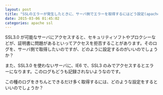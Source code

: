 ```yaml
---
layout: post
title: "SSLのエラーが発生したときに、サーバ側でエラーを取得するにはどう設定(apache)したらいいのか？"
date: 2015-03-06 01:45:02
categories: apache ssl
---
```

<p>SSL3.0 が可能なサーバにアクセスすると、セキュリティソフトやプロクシーなどが、証明書に問題があるといってアクセスを拒否することがあります。そのログを、サーバ側で取得したいのですが、どのように設定するのがいいのでしょうか？</p>

<p>また、SSL3.0 を使わないサーバに、IE6 で、SSL3 のみでアクセスするとエラーになります。このログもどうも記録されないようなのです。</p>

<p>この種のログをきちんとできるだけ多く取得するには、どのような設定をするといいのでしょうか？</p>
